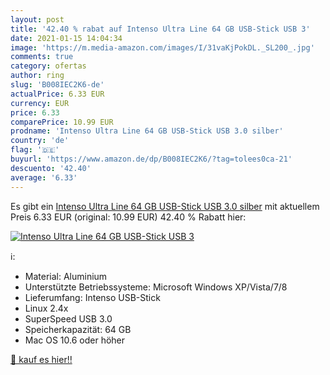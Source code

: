 ```yaml
---
layout: post
title: '42.40 % rabat auf Intenso Ultra Line 64 GB USB-Stick USB 3'
date: 2021-01-15 14:04:34
image: 'https://m.media-amazon.com/images/I/31vaKjPokDL._SL200_.jpg'
comments: true
category: ofertas
author: ring
slug: 'B008IEC2K6-de'
actualPrice: 6.33 EUR
currency: EUR
price: 6.33
comparePrice: 10.99 EUR
prodname: 'Intenso Ultra Line 64 GB USB-Stick USB 3.0 silber'
country: 'de'
flag: '🇩🇪'
buyurl: 'https://www.amazon.de/dp/B008IEC2K6/?tag=tolees0ca-21'
descuento: '42.40'
average: '6.33'
---
```


Es gibt ein [Intenso Ultra Line 64 GB USB-Stick USB 3.0 silber](https://www.amazon.de/dp/B008IEC2K6/?tag=tolees0ca-21) mit aktuellem Preis 6.33 EUR (original: 10.99 EUR) 42.40 % Rabatt hier:

[![Intenso Ultra Line 64 GB USB-Stick USB 3](https://m.media-amazon.com/images/I/31vaKjPokDL._SL200_.jpg)](https://www.amazon.de/dp/B008IEC2K6/?tag=tolees0ca-21)

ℹ️:

- Material: Aluminium
- Unterstützte Betriebssysteme: Microsoft Windows XP/Vista/7/8
- Lieferumfang: Intenso USB-Stick
- Linux 2.4x
- SuperSpeed USB 3.0
- Speicherkapazität: 64 GB
- Mac OS 10.6 oder höher

[🛒 kauf es hier!!](https://www.amazon.de/dp/B008IEC2K6/?tag=tolees0ca-21)
